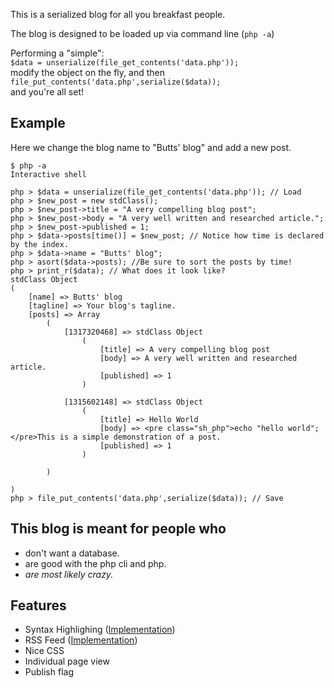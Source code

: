 This is a serialized blog for all you breakfast people.

The blog is designed to be loaded up via command line (`php -a`)

Performing a "simple":  
`$data = unserialize(file_get_contents('data.php'));`  
modify the object on the fly, and then  
`file_put_contents('data.php',serialize($data));`  
and you're all set!

Example
-------
Here we change the blog name to "Butts' blog" and add a new post.

    $ php -a
    Interactive shell
    
    php > $data = unserialize(file_get_contents('data.php')); // Load
    php > $new_post = new stdClass();
    php > $new_post->title = "A very compelling blog post";
    php > $new_post->body = "A very well written and researched article.";
    php > $new_post->published = 1;
    php > $data->posts[time()] = $new_post; // Notice how time is declared by the index.
    php > $data->name = "Butts' blog";
    php > asort($data->posts); //Be sure to sort the posts by time!
    php > print_r($data); // What does it look like?
    stdClass Object
    (
        [name] => Butts' blog
        [tagline] => Your blog's tagline.
        [posts] => Array
            (
                [1317320468] => stdClass Object
                    (
                        [title] => A very compelling blog post
                        [body] => A very well written and researched article.
                        [published] => 1
                    )
    
                [1315602148] => stdClass Object
                    (
                        [title] => Hello World
                        [body] => <pre class="sh_php">echo "hello world";</pre>This is a simple demonstration of a post.
                        [published] => 1
                    )
    
            )
    
    )
    php > file_put_contents('data.php',serialize($data)); // Save


This blog is meant for people who
---------------------------------

* don't want a database.
* are good with the php cli and php.
* *are most likely crazy.*

Features
--------

* Syntax Highlighing ([Implementation](http://shjs.sourceforge.net/))
* RSS Feed ([Implementation](http://www.ajaxray.com/blog/2008/03/08/php-universal-feed-generator-supports-rss-10-rss-20-and-atom/))
* Nice CSS
* Individual page view
* Publish flag